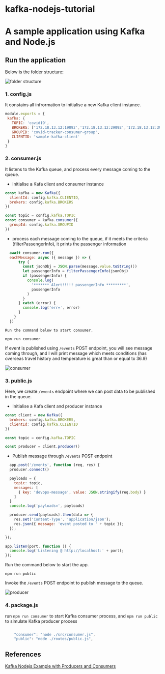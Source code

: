 # kafka-nodejs-tutorial
# A sample application using Kafka and Node.js

## Run the application

Below is the folder structure:

![](screenshots/folder-structure.png "folder structure")

  ### 1. config.js 
 
   It constains all infrormation to initialise a new Kafka client instance. 
   
   ```javascript
   module.exports = {
    kafka: {
      TOPIC: 'covid19',
      BROKERS: ['172.18.13.12:19092','172.18.13.12:29092','172.18.13.12:39092'],
      GROUPID: 'covid-tracker-consumer-group',
      CLIENTID: 'sample-kafka-client'
    }
   }

   
   ```

  ### 2. consumer.js

  It listens to the Kafka queue, and process every message coming to the queue. 
  
  
  * initialise a Kafa client and consumer instance
  
  ```javascript
  const kafka = new Kafka({
    clientId: config.kafka.CLIENTID,
    brokers: config.kafka.BROKERS
  })

  const topic = config.kafka.TOPIC
  const consumer = kafka.consumer({
    groupId: config.kafka.GROUPID
  })
  ```
  
  * process each message coming to the queue, if it meets the criteria (filterPassengerInfo), it prints the passenger information
    
  ```javascript
    await consumer.run({
    eachMessage: async ({ message }) => {
        try {
          const jsonObj = JSON.parse(message.value.toString())
          let passengerInfo = filterPassengerInfo(jsonObj)
          if (passengerInfo) {
            console.log(
              '******* Alert!!!!! passengerInfo *********',
              passengerInfo
            )
          }
        } catch (error) {
          console.log('err=', error)
        }
      }
    })
  
  ```
    Run the command below to start consumer.
  
  ```
  npm run consumer
  ```
  
 If event is published using `/events` POST endpoint, you will see message coming through, and I will print  message which meets conditions (has overseas travel history and temperature is great than or equal to 36.9)
  
  ![](screenshots/consumer.png "consumer")
  

  ### 3. public.js

  Here, we create `/events` endpoint where we can post data to be published in the queue.


  * Initialise a Kafa client and producer instance
  ```javascript
  const client = new Kafka({
    brokers: config.kafka.BROKERS,
    clientId: config.kafka.CLIENTID
  })

  const topic = config.kafka.TOPIC

  const producer = client.producer()

  ```
  
  * Publish message through `/events` POST endpoint
  
  ```javascript
    app.post('/events', function (req, res) {
    producer.connect()

    payloads = {
      topic: topic,
      messages: [
        { key: 'devops-message', value: JSON.stringify(req.body) }
      ]
    }
    console.log('payloads=', payloads)

    producer.send(payloads).then(data => {
      res.set('Content-Type', 'application/json');
      res.json({ message: 'event posted to ' + topic });
    });

  });

  app.listen(port, function () {
    console.log('Listening @ http://localhost:' + port);
  });
  ```
  
  Run the command below to start the app.
  
  ```
  npm run public
  ```
  Invoke the `/events` POST endpoint to publish message to the queue.
  
  ![](screenshots/producer.png "producer")
  
  

  ### 4. package.js
  
  run `npm run consumer` to start Kafka consumer process, and `npm run public` to simulate Kafka producer process

```javascript

    "consumer": "node ./src/consumer.js",
    "public": "node ./routes/public.js",

```


<a name="reference"></a>
## References

[Kafka Nodejs Example with Producers and Consumers](https://www.bennettnotes.com/post/kafka-nodejs-example/)
